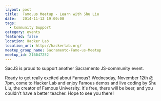 ```yaml
---
layout: post
title:  Famo.us Meetup - Learn with Shu Liu
date:   2014-11-12 19:00:00
tags:
  - Community Support
category: events
featured: false
location: Hacker Lab
location_url: http://hackerlab.org/
meetup_group_name: Sacramento-Famo-us-Meetup
meetup_id: 216047252
---
```


SacJS is proud to support another Sacramento JS-community event.

Ready to get really excited about Famous? Wednesday, November 12th @ 7pm, come
to Hacker Lab and enjoy Famous demos and live coding by Shu Liu, the creator of
Famous University. It's free, there will be beer, and you couldn't have a
better teacher. Hope to see you there!
